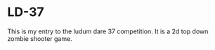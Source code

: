 # LD-37
 This is my entry to the ludum dare 37 competition. It is a 2d top down zombie shooter game.

